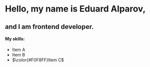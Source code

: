 # Hello, my name is Eduard Alparov, 

## and I am frontend developer.

#### My skills:

- Item A
- Item B
- $\color{#F0F8FF}Item C$
